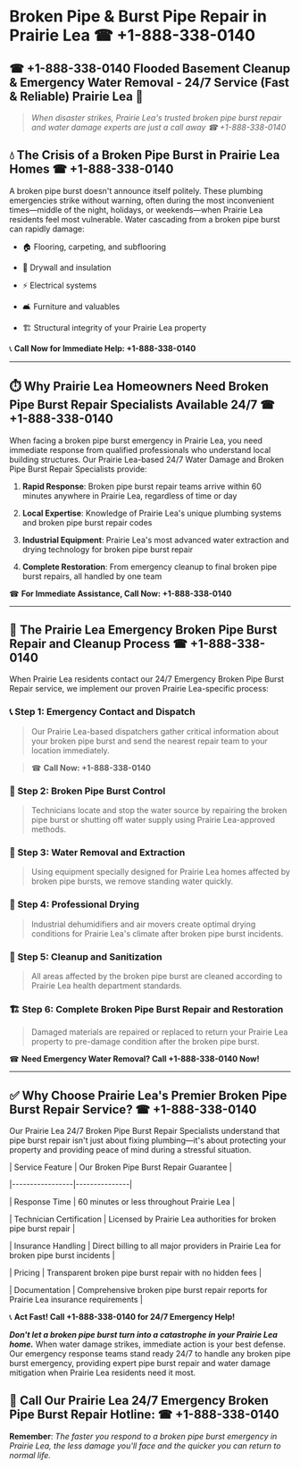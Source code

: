 # Broken Pipe & Burst Pipe Repair in Prairie Lea ☎ +1-888-338-0140  
## ☎ +1-888-338-0140 Flooded Basement Cleanup & Emergency Water Removal - 24/7 Service (Fast & Reliable) Prairie Lea 🚨  

> *When disaster strikes, Prairie Lea's trusted broken pipe burst repair and water damage experts are just a call away ☎ +1-888-338-0140*  

## 💧 The Crisis of a Broken Pipe Burst in Prairie Lea Homes ☎ +1-888-338-0140  

A broken pipe burst doesn't announce itself politely. These plumbing emergencies strike without warning, often during the most inconvenient times—middle of the night, holidays, or weekends—when Prairie Lea residents feel most vulnerable. Water cascading from a broken pipe burst can rapidly damage:  

* 🏠 Flooring, carpeting, and subflooring  
* 🧱 Drywall and insulation  
* ⚡ Electrical systems  
* 🛋️ Furniture and valuables  
* 🏗️ Structural integrity of your Prairie Lea property  

📞 **Call Now for Immediate Help: +1-888-338-0140**  

---  

## ⏱️ Why Prairie Lea Homeowners Need Broken Pipe Burst Repair Specialists Available 24/7 ☎ +1-888-338-0140  

When facing a broken pipe burst emergency in Prairie Lea, you need immediate response from qualified professionals who understand local building structures. Our Prairie Lea-based 24/7 Water Damage and Broken Pipe Burst Repair Specialists provide:  

1. **Rapid Response**: Broken pipe burst repair teams arrive within 60 minutes anywhere in Prairie Lea, regardless of time or day  
2. **Local Expertise**: Knowledge of Prairie Lea's unique plumbing systems and broken pipe burst repair codes  
3. **Industrial Equipment**: Prairie Lea's most advanced water extraction and drying technology for broken pipe burst repair  
4. **Complete Restoration**: From emergency cleanup to final broken pipe burst repairs, all handled by one team  

☎ **For Immediate Assistance, Call Now: +1-888-338-0140**  

---  

## 🔧 The Prairie Lea Emergency Broken Pipe Burst Repair and Cleanup Process ☎ +1-888-338-0140  

When Prairie Lea residents contact our 24/7 Emergency Broken Pipe Burst Repair service, we implement our proven Prairie Lea-specific process:  

### 📞 Step 1: Emergency Contact and Dispatch  
> Our Prairie Lea-based dispatchers gather critical information about your broken pipe burst and send the nearest repair team to your location immediately.  
> ☎ **Call Now: +1-888-338-0140**  

### 🚿 Step 2: Broken Pipe Burst Control  
> Technicians locate and stop the water source by repairing the broken pipe burst or shutting off water supply using Prairie Lea-approved methods.  

### 🌊 Step 3: Water Removal and Extraction  
> Using equipment specially designed for Prairie Lea homes affected by broken pipe bursts, we remove standing water quickly.  

### 💨 Step 4: Professional Drying  
> Industrial dehumidifiers and air movers create optimal drying conditions for Prairie Lea's climate after broken pipe burst incidents.  

### 🧼 Step 5: Cleanup and Sanitization  
> All areas affected by the broken pipe burst are cleaned according to Prairie Lea health department standards.  

### 🏗️ Step 6: Complete Broken Pipe Burst Repair and Restoration  
> Damaged materials are repaired or replaced to return your Prairie Lea property to pre-damage condition after the broken pipe burst.  

☎ **Need Emergency Water Removal? Call +1-888-338-0140 Now!**  

---  

## ✅ Why Choose Prairie Lea's Premier Broken Pipe Burst Repair Service? ☎ +1-888-338-0140  

Our Prairie Lea 24/7 Broken Pipe Burst Repair Specialists understand that pipe burst repair isn't just about fixing plumbing—it's about protecting your property and providing peace of mind during a stressful situation.  

| Service Feature | Our Broken Pipe Burst Repair Guarantee |  
|-----------------|---------------|  
| Response Time | 60 minutes or less throughout Prairie Lea |  
| Technician Certification | Licensed by Prairie Lea authorities for broken pipe burst repair |  
| Insurance Handling | Direct billing to all major providers in Prairie Lea for broken pipe burst incidents |  
| Pricing | Transparent broken pipe burst repair with no hidden fees |  
| Documentation | Comprehensive broken pipe burst repair reports for Prairie Lea insurance requirements |  

📞 **Act Fast! Call +1-888-338-0140 for 24/7 Emergency Help!**  

***Don't let a broken pipe burst turn into a catastrophe in your Prairie Lea home.*** When water damage strikes, immediate action is your best defense. Our emergency response teams stand ready 24/7 to handle any broken pipe burst emergency, providing expert pipe burst repair and water damage mitigation when Prairie Lea residents need it most.  

## 📱 Call Our Prairie Lea 24/7 Emergency Broken Pipe Burst Repair Hotline: ☎ +1-888-338-0140  

**Remember**: *The faster you respond to a broken pipe burst emergency in Prairie Lea, the less damage you'll face and the quicker you can return to normal life.*